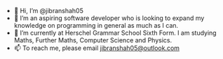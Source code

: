 - 👋 Hi, I’m @jibranshah05
- 👀 I’m an aspiring software developer who is looking to expand my knowledge on programming in general as much as I can.
- 🌱 I’m currently at Herschel Grammar School Sixth Form. I am studying Maths, Further Maths, Computer Science and Physics.
- 📫 To reach me, please email jibranshah05@outlook.com

<!---
jibranshah05/jibranshah05 is a ✨ special ✨ repository because its `README.md` (this file) appears on your GitHub profile.
You can click the Preview link to take a look at your changes.
--->
